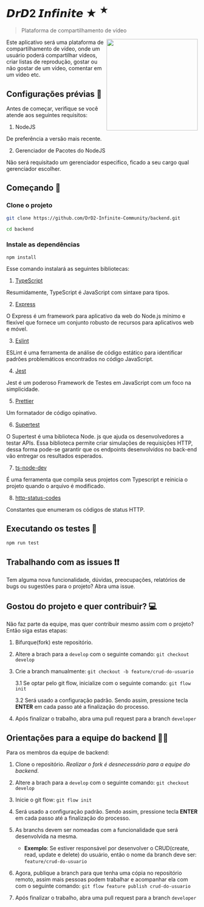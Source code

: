 # 𝘿𝙧𝘿2 𝙄𝙣𝙛𝙞𝙣𝙞𝙩𝙚 ★ <sup>★</sup>

> Plataforma de compartilhamento de vídeo

<img align="right" width="240px" src="https://o.remove.bg/downloads/749e71a3-2c7a-498e-864e-d2fc2ddf2273/wacth-removebg-preview.png">

Este aplicativo será uma plataforma de compartilhamento de vídeo, onde um usuário poderá compartilhar vídeos, criar listas de reprodução, gostar ou não gostar de um vídeo, comentar em um vídeo etc.

## Configurações prévias 🔧

Antes de começar, verifique se você atende aos seguintes requisitos:

1. NodeJS

De preferência a versão mais recente.

2. Gerenciador de Pacotes do NodeJS

Não será requisitado um gerenciador especifico, ficado a seu cargo qual gerenciador escolher.

## Começando 🚀

### Clone o projeto

```bash
git clone https://github.com/DrD2-Infinite-Community/backend.git

cd backend
```

### Instale as dependências

```
npm install 
```

Esse comando instalará as seguintes bibliotecas:

1. [TypeScript](https://www.typescriptlang.org)

Resumidamente, TypeScript é JavaScript com sintaxe para tipos.

2. [Express](https://expressjs.com/pt-br/)

O Express é um framework para aplicativo da web do Node.js mínimo e flexível que fornece um conjunto robusto de recursos para aplicativos web e móvel.

3. [Eslint](https://eslint.org/docs/latest/user-guide/getting-started)

ESLint é uma ferramenta de análise de código estático para identificar padrões problemáticos encontrados no código JavaScript.

4. [Jest](https://jestjs.io/pt-BR/)

Jest é um poderoso Framework de Testes em JavaScript com um foco na simplicidade.

5. [Prettier](https://prettier.io)

Um formatador de código opinativo.

6. [Supertest](https://github.com/visionmedia/supertest)

O Supertest é uma biblioteca Node. js que ajuda os desenvolvedores a testar APIs. Essa biblioteca permite criar simulações de requisições HTTP, dessa forma pode-se garantir que os endpoints desenvolvidos no back-end vão entregar os resultados esperados.

7. [ts-node-dev](https://github.com/wclr/ts-node-dev)

É uma ferramenta que compila seus projetos com Typescript e reinicia o projeto quando o arquivo é modificado.

8. [http-status-codes](https://github.com/prettymuchbryce/http-status-codes)

Constantes que enumeram os códigos de status HTTP.

## Executando os testes 🧪

```nodeJS
npm run test
```

## Trabalhando com as issues ❗❗

Tem alguma nova funcionalidade, dúvidas, preocupações, relatórios de bugs ou sugestões para o projeto? Abra uma issue.

## Gostou do projeto e quer contribuir? 💻

Não faz parte da equipe, mas quer contribuir mesmo assim com o projeto? Então siga estas etapas:

1. Bifurque(fork) este repositório.
2. Altere a brach para a `develop` com o seguinte comando: `git checkout develop`
3. Crie a branch manualmente: `git checkout -b feature/crud-do-usuario`

    3.1 Se optar pelo git flow, inicialize com o seguinte comando: `git flow init`

    3.2 Será usado a configuração padrão. Sendo assim, pressione tecla **ENTER** em cada passo até a finalização do processo.
4. Após finalizar o trabalho, abra uma pull request para a branch `developer`

## Orientações para a equipe do backend 🐱‍👤

Para os membros da equipe de backend:

1. Clone o repositório. *Realizar o fork é desnecessário para a equipe do backend*.
2. Altere a brach para a `develop` com o seguinte comando: `git checkout develop`
3. Inicie o git flow: `git flow init`
4. Será usado a configuração padrão. Sendo assim, pressione tecla **ENTER** em cada passo até a finalização do processo.
5. As branchs devem ser nomeadas com a funcionalidade que será desenvolvida na mesma.

    * **Exemplo**: Se estiver responsável por desenvolver o CRUD(create, read, update e delete) do usuário, então o nome da branch deve ser: `feature/crud-do-usuario`

6. Agora, publique a branch para que tenha uma cópia no repositório remoto, assim mais pessoas podem trabalhar e acompanhar ela com com o seguinte comando: `git flow feature publish crud-do-usuario`

7. Após finalizar o trabalho, abra uma pull request para a branch `developer`
